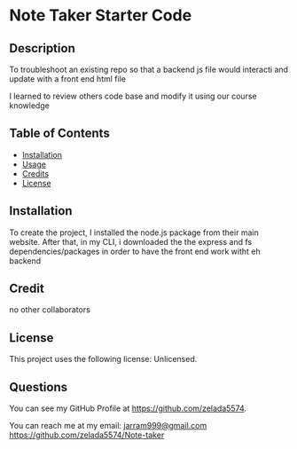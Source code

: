 # Note Taker Starter Code
## Description

To troubleshoot an existing repo so that a backend js file would interacti and update with a front end html file

I learned to review others code base and modify it using our course knowledge

## Table of Contents

- [Installation](#installation)
- [Usage](#usage)
- [Credits](#credits)
- [License](#license)

## Installation 

To create the project, I installed the node.js package from their main website. After that, in my CLI, i downloaded the the express and fs dependencies/packages in order to have the front end work witht eh backend

## Credit

no other collaborators 

## License

This project uses the following license: Unlicensed.

## Questions

You can see my GitHub Profile at https://github.com/zelada5574.

You can reach me at my email: jarram999@gmail.com
https://github.com/zelada5574/Note-taker
